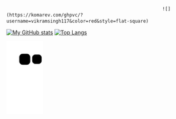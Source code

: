                                                              ![](https://komarev.com/ghpvc/?username=vikramsingh117&color=red&style=flat-square)


[![My GitHub stats](https://github-readme-stats.vercel.app/api?username=vikramsingh117&show_icons=true&theme=radical)](https://github.com/vikramsingh117/github-readme-stats)  [![Top Langs](https://github-readme-stats.vercel.app/api/top-langs/?username=vikramsingh117&theme=radical)](https://github.com/vikramsingh117/github-readme-stats)


![Snake animation](https://github.com/vikramsingh117/vikramsingh117/blob/output/github-contribution-grid-snake.svg)
